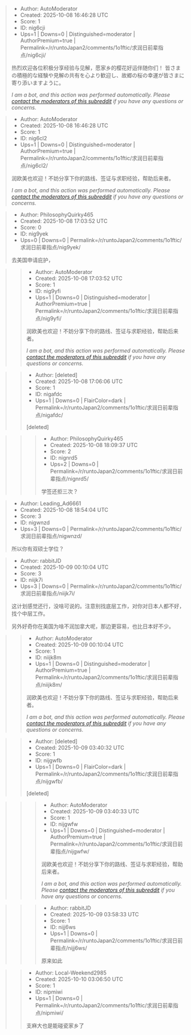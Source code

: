 > - Author: AutoModerator
> - Created: 2025-10-08 16:46:28 UTC
> - Score: 1
> - ID: nig6cji
> - Ups=1 | Downs=0 | Distinguished=moderator | AuthorPremium=true | Permalink=/r/runtoJapan2/comments/1o1ftic/求润日前辈指点/nig6cji/
>
> 热烈欢迎各位积极分享经验与见解，愿家乡的樱花好运伴随你们！
> 皆さまの積極的な経験や見解の共有を心より歓迎し、故郷の桜の幸運が皆さまに寄り添いますように。
> 
> *I am a bot, and this action was performed automatically. Please [contact the moderators of this subreddit](/message/compose/?to=/r/runtoJapan2) if you have any questions or concerns.*

> - Author: AutoModerator
> - Created: 2025-10-08 16:46:28 UTC
> - Score: 1
> - ID: nig6cl2
> - Ups=1 | Downs=0 | Distinguished=moderator | AuthorPremium=true | Permalink=/r/runtoJapan2/comments/1o1ftic/求润日前辈指点/nig6cl2/
>
> 润欧美也欢迎！不妨分享下你的路线、签证与求职经验，帮助后来者。
> 
> 
> *I am a bot, and this action was performed automatically. Please [contact the moderators of this subreddit](/message/compose/?to=/r/runtoJapan2) if you have any questions or concerns.*

> - Author: PhilosophyQuirky465
> - Created: 2025-10-08 17:03:52 UTC
> - Score: 0
> - ID: nig9yek
> - Ups=0 | Downs=0 | Permalink=/r/runtoJapan2/comments/1o1ftic/求润日前辈指点/nig9yek/
>
> 去美国申请庇护，

>> - Author: AutoModerator
>> - Created: 2025-10-08 17:03:52 UTC
>> - Score: 1
>> - ID: nig9yfi
>> - Ups=1 | Downs=0 | Distinguished=moderator | AuthorPremium=true | Permalink=/r/runtoJapan2/comments/1o1ftic/求润日前辈指点/nig9yfi/
>>
>> 润欧美也欢迎！不妨分享下你的路线、签证与求职经验，帮助后来者。
>> 
>> 
>> *I am a bot, and this action was performed automatically. Please [contact the moderators of this subreddit](/message/compose/?to=/r/runtoJapan2) if you have any questions or concerns.*

>> - Author: [deleted]
>> - Created: 2025-10-08 17:06:06 UTC
>> - Score: 1
>> - ID: nigafdc
>> - Ups=1 | Downs=0 | FlairColor=dark | Permalink=/r/runtoJapan2/comments/1o1ftic/求润日前辈指点/nigafdc/
>>
>> [deleted]

>>> - Author: PhilosophyQuirky465
>>> - Created: 2025-10-08 18:09:37 UTC
>>> - Score: 2
>>> - ID: nignrd5
>>> - Ups=2 | Downs=0 | Permalink=/r/runtoJapan2/comments/1o1ftic/求润日前辈指点/nignrd5/
>>>
>>> 学签还拒三次？

> - Author: Leading_Ad6661
> - Created: 2025-10-08 18:54:04 UTC
> - Score: 3
> - ID: nigwnzd
> - Ups=3 | Downs=0 | Permalink=/r/runtoJapan2/comments/1o1ftic/求润日前辈指点/nigwnzd/
>
> 所以你有双硕士学位？

> - Author: rabbitJD
> - Created: 2025-10-09 00:10:04 UTC
> - Score: 3
> - ID: niijk7i
> - Ups=3 | Downs=0 | Permalink=/r/runtoJapan2/comments/1o1ftic/求润日前辈指点/niijk7i/
>
> 这计划感觉还行，没啥可说的。注意别找底层工作，对你对日本人都不好，找个中层工作。
> 
> 另外好奇你在美国为啥不润加拿大呢，那边更容易，也比日本好不少。

>> - Author: AutoModerator
>> - Created: 2025-10-09 00:10:04 UTC
>> - Score: 1
>> - ID: niijk8m
>> - Ups=1 | Downs=0 | Distinguished=moderator | AuthorPremium=true | Permalink=/r/runtoJapan2/comments/1o1ftic/求润日前辈指点/niijk8m/
>>
>> 润欧美也欢迎！不妨分享下你的路线、签证与求职经验，帮助后来者。
>> 
>> 
>> *I am a bot, and this action was performed automatically. Please [contact the moderators of this subreddit](/message/compose/?to=/r/runtoJapan2) if you have any questions or concerns.*

>> - Author: [deleted]
>> - Created: 2025-10-09 03:40:32 UTC
>> - Score: 1
>> - ID: nijgwfb
>> - Ups=1 | Downs=0 | FlairColor=dark | Permalink=/r/runtoJapan2/comments/1o1ftic/求润日前辈指点/nijgwfb/
>>
>> [deleted]

>>> - Author: AutoModerator
>>> - Created: 2025-10-09 03:40:33 UTC
>>> - Score: 1
>>> - ID: nijgwfw
>>> - Ups=1 | Downs=0 | Distinguished=moderator | AuthorPremium=true | Permalink=/r/runtoJapan2/comments/1o1ftic/求润日前辈指点/nijgwfw/
>>>
>>> 润欧美也欢迎！不妨分享下你的路线、签证与求职经验，帮助后来者。
>>> 
>>> 
>>> *I am a bot, and this action was performed automatically. Please [contact the moderators of this subreddit](/message/compose/?to=/r/runtoJapan2) if you have any questions or concerns.*

>>> - Author: rabbitJD
>>> - Created: 2025-10-09 03:58:33 UTC
>>> - Score: 1
>>> - ID: nijj6ws
>>> - Ups=1 | Downs=0 | Permalink=/r/runtoJapan2/comments/1o1ftic/求润日前辈指点/nijj6ws/
>>>
>>> 原来如此

>> - Author: Local-Weekend2985
>> - Created: 2025-10-10 03:06:50 UTC
>> - Score: 1
>> - ID: nipmiwi
>> - Ups=1 | Downs=0 | Permalink=/r/runtoJapan2/comments/1o1ftic/求润日前辈指点/nipmiwi/
>>
>> 支麻大也是能碰瓷家乡了
